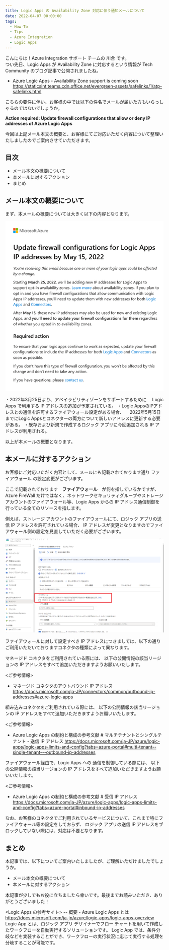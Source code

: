 ```yaml
---
title: Logic Apps の Availability Zone 対応に伴う通知メールについて
date: 2022-04-07 00:00:00
tags:
  - How-To
  - Tips
  - Azure Integration
  - Logic Apps
---
```


こんにちは！Azure Integration サポート チームの 川合 です。  
つい先日、Logic Apps が Availability Zone に対応するという情報が Tech Community のブログ記事で公開されましたね。

- Azure Logic Apps - Availability Zone support is coming soon
https://staticsint.teams.cdn.office.net/evergreen-assets/safelinks/1/atp-safelinks.html

こちらの要件に伴い、お客様の中では以下の件名でメールが届いた方もいらっしゃるのではないでしょうか。

**Action required: Update firewall configurations that allow or deny IP addresses of Azure Logic Apps**

今回は上記メール本文の概要と、お客様にてご対応いただく内容について整理いたしましたのでご案内させていただきます。


<!-- more -->

## 目次
- メール本文の概要について
- 本メールに対するアクション
- まとめ

## メール本文の概要について
まず、本メールの概要については大きく以下の内容となります。

![](./AzNotificationMail/image01.png)


・2022年3月25日より、アベイラビリティゾーンをサポートするために
　Logic Apps で利用する IP アドレスの追加が予定されている。
・Logic AppsのIPアドレスとの通信を許可するファイアウォール設定がある場合、
　2022年5月15日までにLogic Appsとコネクターの両方について新しいアドレスに更新する必要がある。
・既存および新規で作成するロジック アプリに今回追加される IP アドレスが利用される。

以上が本メールの概要となります。

## 本メールに対するアクション
お客様にご対応いただく内容として、メールにも記載されております通り ファイアウォール の設定変更がございます。

ここで記載されております　**ファイアウォール**　が何を指しているかですが、Azure FireWall だけではなく、ネットワークセキュリティグループやストレージ アカウントのファイアウォール等、Logic Apps からの IP アドレス通信制御を行っている全てのリソースを指します。

例えば、ストレージ アカウントのファイアウォールにて、ロジック アプリの送信 IP アドレスを許可されている場合、
IP アドレスが変更となりますのでファイアウォール側の設定を見直していただく必要がございます。

![](./AzNotificationMail/image02.png)

ファイアウォールに対して設定すべき IP アドレスにつきましては、以下の通りご利用いただいておりますコネクタの種類によって異なります。

マネージド コネクタをご利用されている際には、
以下の公開情報の該当リージョンの IP アドレスをすべて追加いただきますようお願いいたします。

<ご参考情報>
- マネージド コネクタのアウトバウンド IP アドレス
https://docs.microsoft.com/ja-JP/connectors/common/outbound-ip-addresses#azure-logic-apps

組み込みコネクタをご利用されている際には、
以下の公開情報の該当リージョンの IP アドレスをすべて追加いただきますようお願いいたします。

<ご参考情報>
- Azure Logic Apps の制約と構成の参考文献 # マルチテナントとシングルテナント - 送信 IP アドレス
https://docs.microsoft.com/ja-JP/azure/logic-apps/logic-apps-limits-and-config?tabs=azure-portal#multi-tenant--single-tenant---outbound-ip-addresses

ファイアウォール経由で、Logic Apps への 通信を制御している際には、
以下の公開情報の該当リージョンの IP アドレスをすべて追加いただきますようお願いいたします。

<ご参考情報>
- Azure Logic Apps の制約と構成の参考文献 # 受信 IP アドレス
https://docs.microsoft.com/ja-JP/azure/logic-apps/logic-apps-limits-and-config?tabs=azure-portal#inbound-ip-addresses


なお、お客様のコネクタでご利用されているサービスについて、これまで特にファイアウォール等の設定をしておらず、
ロジック アプリの送信 IP アドレスをブロックしていない際には、対応は不要となります。


## まとめ
本記事では、以下についてご案内いたしましたが、ご理解いただけましたでしょうか。
- メール本文の概要について
- 本メールに対するアクション

本記事が少しでもお役に立ちましたら幸いです。最後までお読みいただき、ありがとうございました！

<Logic Apps の参考サイト>
-- 概要 - Azure Logic Apps とは
https://docs.microsoft.com/ja-jp/azure/logic-apps/logic-apps-overview
Logic App とは、ロジック アプリ デザイナーでフロー チャートを用いて作成したワークフローを自動実行するソリューションです。
Logic App では、条件分岐などを実装することができ、ワークフローの実行状況に応じて実行する処理を分岐することが可能です。
